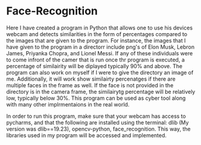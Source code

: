 # Face-Recognition

Here I have created a program in Python that allows one to use his devices webcam and detects similarities in the form of percentages compared to the images that are given to the program. For instance, the images that I have given to the program in a directorr include png's of Elon Musk, Lebron James, Priyanka Chopra, and Lionel Messi. If any of these individuals were to come infront of the camer that is run once thr program is executed, a percentage of similairity will be diplayed typically 90% and above. The program can also work on myself if I were to give the directory an image of me. Additionally, it will work show similairty percenatges if there are multiple faces in the frame as well. If the face is not provided in the directory is in the camera frame, the similairytg percentage will be relatively low, typically below 30%. This program can be used as cyber tool along with many other implrmentaions in the real world.

In order to run this program, make sure that your webcam has access to pycharms, and that the following are installed using the terminal: dlib (My version was dlib==19.23), opencv-python, face_recognition. This way, the libraries used in my program will be accessed and implemented. 